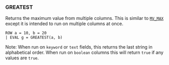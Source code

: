 <!--
This is generated by ESQL’s AbstractFunctionTestCase. Do no edit it. See ../README.md for how to regenerate it.
-->

### GREATEST
Returns the maximum value from multiple columns. This is similar to [`MV_MAX`](https://www.elastic.co/docs/reference/elasticsearch/query-languages/esql/esql-functions-operators.md#esql-mv_max)
except it is intended to run on multiple columns at once.

```
ROW a = 10, b = 20
| EVAL g = GREATEST(a, b)
```
Note: When run on `keyword` or `text` fields, this returns the last string in alphabetical order. When run on `boolean` columns this will return `true` if any values are `true`.
